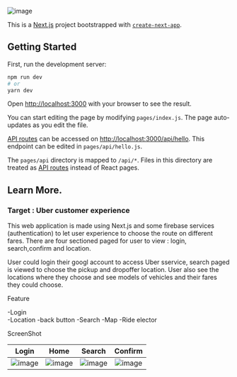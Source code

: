 ![image](https://user-images.githubusercontent.com/77249903/168236101-14519402-efbf-4db2-a224-f9846883bb98.png)

This is a [Next.js](https://nextjs.org/) project bootstrapped with [`create-next-app`](https://github.com/vercel/next.js/tree/canary/packages/create-next-app).

## Getting Started

First, run the development server:

```bash
npm run dev
# or
yarn dev
```

Open [http://localhost:3000](http://localhost:3000) with your browser to see the result.

You can start editing the page by modifying `pages/index.js`. The page auto-updates as you edit the file.

[API routes](https://nextjs.org/docs/api-routes/introduction) can be accessed on [http://localhost:3000/api/hello](http://localhost:3000/api/hello). This endpoint can be edited in `pages/api/hello.js`.

The `pages/api` directory is mapped to `/api/*`. Files in this directory are treated as [API routes](https://nextjs.org/docs/api-routes/introduction) instead of React pages.

## Learn More.  

###  Target : Uber customer experience

This web application is made using Next.js and some firebase services (authentication) to let user experience to choose the route on different fares.
There are four sectioned paged for user to view : login, search,confirm and location.

User could login their googl account to access Uber sservice, search paged is viewed to choose the pickup and dropoffer location.
User also see the locations where they choose and see models of vehicles and their fares they could choose.


Feature

-Login  
-Location
-back button
-Search
-Map 
-Ride elector

ScreenShot

|Login  | Home | Search | Confirm | 
| :---: | :---: | :---: |  :---: |
|![image](https://user-images.githubusercontent.com/77249903/168401163-9d297399-e117-4ecd-b960-d05af53372b2.png)|![image](https://user-images.githubusercontent.com/77249903/168402120-9dd23a3b-9d00-4df7-b2c0-ef6dc680dcea.png)| ![image](https://user-images.githubusercontent.com/77249903/168401269-caed1962-4da8-4998-a8fd-0bcd64c305e2.png)|![image](https://user-images.githubusercontent.com/77249903/168400969-f8e91eac-c90b-4f7c-abf6-68f5e3fbcf3c.png)


















			

